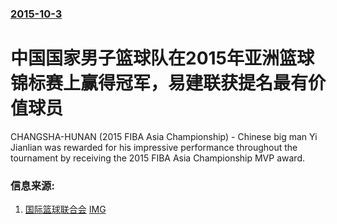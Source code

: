 ### [2015-10-3](/news/2015/10/3/index.md)

##### 
# 中国国家男子篮球队在2015年亚洲篮球锦标赛上赢得冠军，易建联获提名最有价值球员 

CHANGSHA-HUNAN (2015 FIBA Asia Championship) - Chinese big man Yi Jianlian was rewarded for his impressive performance throughout the tournament by receiving the 2015 FIBA Asia Championship MVP award.


### 信息来源:

1. [国际篮球联合会](http://www.fiba.com/news/yi-jianlian-named-2015-fiba-asia-championship-mvp-headlines-all-star-five) [IMG](http://www.fiba.basketball/images.fiba.com/Graphic/8/FC/yklxeOwaf0-yNce6aesAIQ.jpg?v=20151003172819806)
